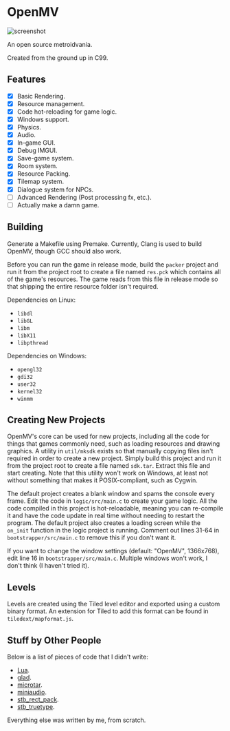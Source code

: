 # OpenMV

![screenshot](https://raw.githubusercontent.com/veridisquot/openmv/master/media/001.png)

An open source metroidvania.

Created from the ground up in C99.

## Features
 - [x] Basic Rendering.
 - [x] Resource management.
 - [x] Code hot-reloading for game logic.
 - [x] Windows support.
 - [x] Physics.
 - [x] Audio.
 - [x] In-game GUI.
 - [x] Debug IMGUI.
 - [x] Save-game system.
 - [x] Room system.
 - [x] Resource Packing.
 - [x] Tilemap system.
 - [x] Dialogue system for NPCs.
 - [ ] Advanced Rendering (Post processing fx, etc.).
 - [ ] Actually make a damn game.

## Building
Generate a Makefile using Premake. Currently, Clang is used to build OpenMV, though
GCC should also work.

Before you can run the game in release mode, build the `packer` project and run
it from the project root to create a file named `res.pck` which contains all of
the game's resources. The game reads from this file in release mode so that
shipping the entire resource folder isn't required.

Dependencies on Linux:
 - `libdl`
 - `libGL`
 - `libm`
 - `libX11`
 - `libpthread`

Dependencies on Windows:
 - `opengl32`
 - `gdi32`
 - `user32`
 - `kernel32`
 - `winmm`

## Creating New Projects
OpenMV's core can be used for new projects, including all the code for things
that games commonly need, such as loading resources and drawing graphics. A
utility in `util/mksdk` exists so that manually copying files isn't required
in order to create a new project. Simply build this project and run it from
the project root to create a file named `sdk.tar`. Extract this file and
start creating. Note that this utility won't work on Windows, at least
not without something that makes it POSIX-compliant, such as Cygwin.

The default project creates a blank window and spams the console every
frame. Edit the code in `logic/src/main.c` to create your game logic. All the
code compiled in this project is hot-reloadable, meaning you can re-compile
it and have the code update in real time without needing to restart the program.
The default project also creates a loading screen while the `on_init` function
in the logic project is running. Comment out lines 31-64 in
`bootstrapper/src/main.c` to remove this if you don't want it.

If you want to change the window settings (default: "OpenMV", 1366x768), edit
line 16 in `bootstrapper/src/main.c`. Multiple windows won't work, I don't
think (I haven't tried it).

## Levels
Levels are created using the Tiled level editor and exported using a custom binary
format. An extension for Tiled to add this format can be found in
`tiledext/mapformat.js`.

## Stuff by Other People
Below is a list of pieces of code that I didn't write:
 - [Lua](https://lua.org).
 - [glad](https://github.com/Dav1dde/glad).
 - [microtar](https://github.com/rxi/microtar).
 - [miniaudio](https://miniaud.io/index.html).
 - [stb_rect_pack](https://github.com/nothings/stb/blob/master/stb_rect_pack.h).
 - [stb_truetype](https://github.com/nothings/stb/blob/master/stb_truetype.h).

Everything else was written by me, from scratch.
